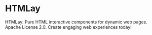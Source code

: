 # HTMLay
HTMLay: Pure HTML interactive components for dynamic web pages. Apache License 2.0. Create engaging web experiences today!
